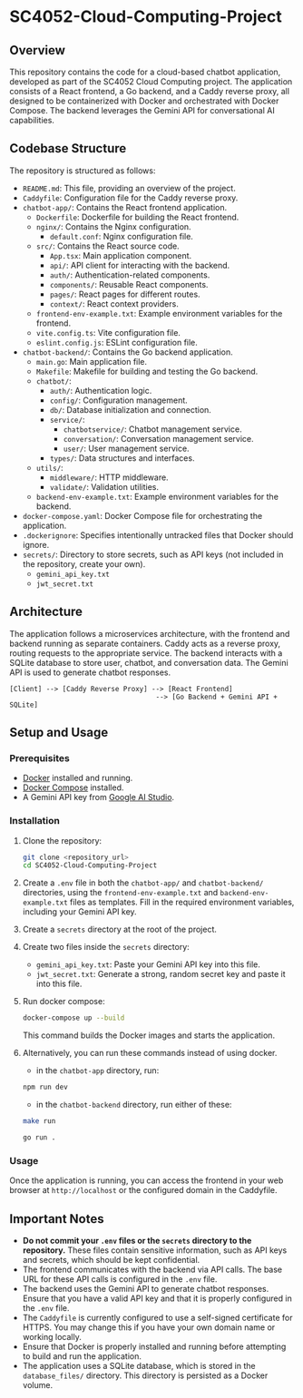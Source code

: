 # SC4052-Cloud-Computing-Project

## Overview

This repository contains the code for a cloud-based chatbot application, developed as part of the SC4052 Cloud Computing project. The application consists of a React frontend, a Go backend, and a Caddy reverse proxy, all designed to be containerized with Docker and orchestrated with Docker Compose. The backend leverages the Gemini API for conversational AI capabilities.

## Codebase Structure

The repository is structured as follows:

- `README.md`: This file, providing an overview of the project.
- `Caddyfile`: Configuration file for the Caddy reverse proxy.
- `chatbot-app/`: Contains the React frontend application.
    - `Dockerfile`: Dockerfile for building the React frontend.
    - `nginx/`: Contains the Nginx configuration.
        - `default.conf`: Nginx configuration file.
    - `src/`: Contains the React source code.
        - `App.tsx`: Main application component.
        - `api/`: API client for interacting with the backend.
        - `auth/`: Authentication-related components.
        - `components/`: Reusable React components.
        - `pages/`: React pages for different routes.
        - `context/`: React context providers.
    - `frontend-env-example.txt`: Example environment variables for the frontend.
    - `vite.config.ts`: Vite configuration file.
    - `eslint.config.js`: ESLint configuration file.
- `chatbot-backend/`: Contains the Go backend application.
    - `main.go`: Main application file.
    - `Makefile`: Makefile for building and testing the Go backend.
    - `chatbot/`:
        - `auth/`: Authentication logic.
        - `config/`: Configuration management.
        - `db/`: Database initialization and connection.
        - `service/`:
            - `chatbotservice/`: Chatbot management service.
            - `conversation/`: Conversation management service.
            - `user/`: User management service.
        - `types/`: Data structures and interfaces.
    - `utils/`:
        - `middleware/`: HTTP middleware.
        - `validate/`: Validation utilities.
    - `backend-env-example.txt`: Example environment variables for the backend.
- `docker-compose.yaml`: Docker Compose file for orchestrating the application.
- `.dockerignore`: Specifies intentionally untracked files that Docker should ignore.
- `secrets/`: Directory to store secrets, such as API keys (not included in the repository, create your own).
    - `gemini_api_key.txt`
    - `jwt_secret.txt`

## Architecture

The application follows a microservices architecture, with the frontend and backend running as separate containers. Caddy acts as a reverse proxy, routing requests to the appropriate service. The backend interacts with a SQLite database to store user, chatbot, and conversation data. The Gemini API is used to generate chatbot responses.

```
[Client] --> [Caddy Reverse Proxy] --> [React Frontend] 
                                    --> [Go Backend + Gemini API + SQLite]
```

## Setup and Usage

### Prerequisites

- [Docker](https://www.docker.com/get-started/) installed and running.
- [Docker Compose](https://docs.docker.com/compose/install/) installed.
- A Gemini API key from [Google AI Studio](https://makersuite.google.com/).

### Installation

1.  Clone the repository:

    ```bash
    git clone <repository_url>
    cd SC4052-Cloud-Computing-Project
    ```

2.  Create a `.env` file in both the `chatbot-app/` and `chatbot-backend/` directories, using the `frontend-env-example.txt` and `backend-env-example.txt` files as templates.  Fill in the required environment variables, including your Gemini API key.

3.  Create a `secrets` directory at the root of the project.

4.  Create two files inside the `secrets` directory:
    - `gemini_api_key.txt`:  Paste your Gemini API key into this file.
    - `jwt_secret.txt`: Generate a strong, random secret key and paste it into this file.

5.  Run docker compose:

    ```bash
    docker-compose up --build
    ```

    This command builds the Docker images and starts the application.

6. Alternatively, you can run these commands instead of using docker.
    - in the `chatbot-app` directory, run:
    ```bash
    npm run dev
    ```
    - in the `chatbot-backend` directory, run either of these:
    ```bash
    make run
    ```
    ```bash
    go run .
    ```
### Usage

Once the application is running, you can access the frontend in your web browser at `http://localhost` or the configured domain in the Caddyfile.

## Important Notes

- **Do not commit your `.env` files or the `secrets` directory to the repository.** These files contain sensitive information, such as API keys and secrets, which should be kept confidential.
- The frontend communicates with the backend via API calls. The base URL for these API calls is configured in the `.env` file.
- The backend uses the Gemini API to generate chatbot responses. Ensure that you have a valid API key and that it is properly configured in the `.env` file.
- The `Caddyfile` is currently configured to use a self-signed certificate for HTTPS. You may change this if you have your own domain name or working locally.
- Ensure that Docker is properly installed and running before attempting to build and run the application.
- The application uses a SQLite database, which is stored in the `database_files/` directory. This directory is persisted as a Docker volume.